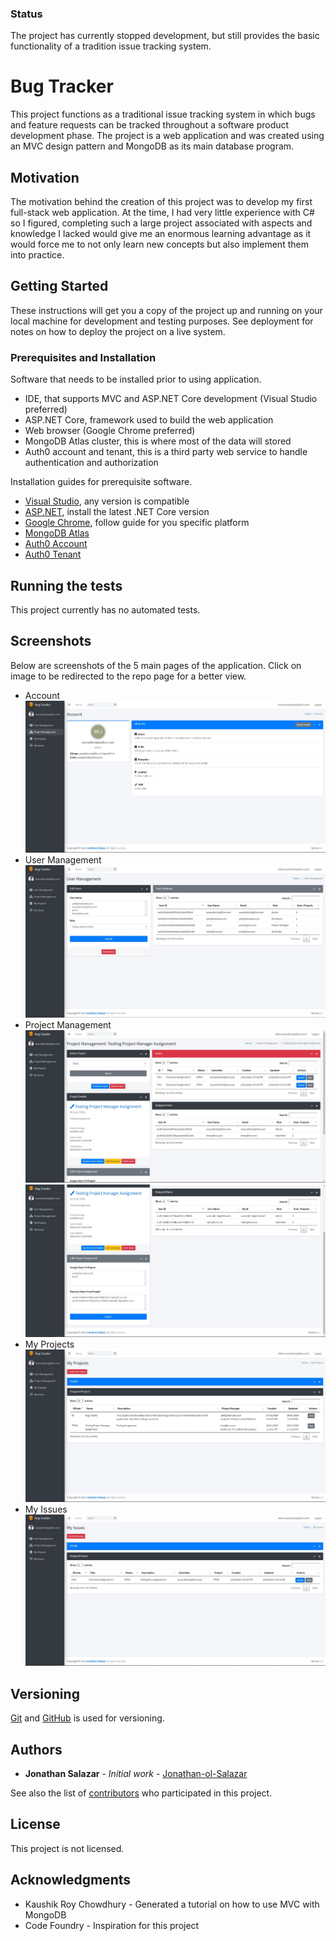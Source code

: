 ### Status 
The project has currently stopped development, but still provides the basic functionality of a tradition issue tracking system.

# Bug Tracker

This project functions as a traditional issue tracking system in which bugs and feature requests can be tracked throughout a software product development phase. The project is a web application and was created using an MVC design pattern and MongoDB as its main database program.

## Motivation 

The motivation behind the creation of this project was to develop my first full-stack web application. At the time, I had very little experience with C# so I figured, completing such a large project associated with aspects and knowledge I lacked would give me an enormous learning advantage as it would force me to not only learn new concepts but also implement them into practice.


## Getting Started

These instructions will get you a copy of the project up and running on your local machine for development and testing purposes. See deployment for notes on how to deploy the project on a live system.

### Prerequisites and Installation

Software that needs to be installed prior to using application.

- IDE, that supports MVC and ASP.NET Core development (Visual Studio preferred)
- ASP.NET Core, framework used to build the web application
- Web browser (Google Chrome preferred)
- MongoDB Atlas cluster, this is where most of the data will stored
- Auth0 account and tenant, this is a third party web service to handle authentication and authorization

Installation guides for prerequisite software.

- [Visual Studio](https://visualstudio.microsoft.com/downloads/), any version is compatible
- [ASP.NET](https://dotnet.microsoft.com/download), install the latest .NET Core version
- [Google Chrome](https://support.google.com/chrome/answer/95346?co=GENIE.Platform%3DDesktop&hl=en), follow guide for you specific platform
- [MongoDB Atlas](https://docs.atlas.mongodb.com/getting-started/)
- [Auth0 Account](https://auth0.com/signup?&signUpData=%7B%22category%22%3A%22docs%22%7D)
- [Auth0 Tenant](https://auth0.com/docs/getting-started/create-tenant)


## Running the tests

This project currently has no automated tests.


## Screenshots

Below are screenshots of the 5 main pages of the application. Click on image to be redirected to the repo page for a better view.

- Account
![Image of Account page](https://github.com/Jonathan-ol-Salazar/Bug-Tracker/blob/master/Demo%20Pictures/Account.JPG)
- User Management
![Image of User Management page](https://github.com/Jonathan-ol-Salazar/Bug-Tracker/blob/master/Demo%20Pictures/User%20Management.JPG)
- Project Management
![Image of Project Management - 1 page](https://github.com/Jonathan-ol-Salazar/Bug-Tracker/blob/master/Demo%20Pictures/Project%20Management%20-%201.JPG)
![Image of Project Management - 2 page](https://github.com/Jonathan-ol-Salazar/Bug-Tracker/blob/master/Demo%20Pictures/Project%20Management%20-%202.JPG)
- My Projects
![Image of My Projects page](https://github.com/Jonathan-ol-Salazar/Bug-Tracker/blob/master/Demo%20Pictures/My%20Projects.JPG)
- My Issues
![Image of My Issues page](https://github.com/Jonathan-ol-Salazar/Bug-Tracker/blob/master/Demo%20Pictures/My%20Issues.JPG)


## Versioning

 [Git](https://github.com/) and [GitHub](https://git-scm.com/) is used for versioning.

## Authors

* **Jonathan Salazar** - *Initial work* - [Jonathan-ol-Salazar](https://github.com/Jonathan-ol-Salazar)

See also the list of [contributors](https://github.com/Jonathan-ol-Salazar/Bug-Tracker/graphs/contributors) who participated in this project.

## License

This project is not licensed.

## Acknowledgments

* Kaushik Roy Chowdhury - Generated a tutorial on how to use MVC with MongoDB
* Code Foundry - Inspiration for this project
